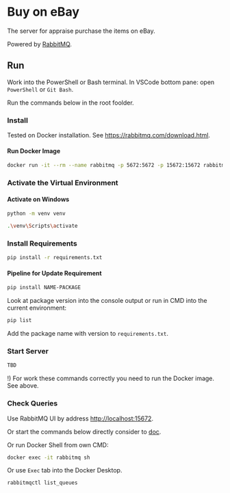 # Buy on eBay

The server for appraise purchase the items on eBay.

Powered by [RabbitMQ](https://rabbitmq.com).

## Run

Work into the PowerShell or Bash terminal. In VSCode bottom pane: open `PowerShell` or `Git Bash`.

Run the commands below in the root foolder.

### Install

Tested on Docker installation. See <https://rabbitmq.com/download.html>.

#### Run Docker Image

```bash
docker run -it --rm --name rabbitmq -p 5672:5672 -p 15672:15672 rabbitmq:3.12-management
```

### Activate the Virtual Environment

#### Activate on Windows

```bash
python -m venv venv
```

```bash
.\venv\Scripts\activate
```

### Install Requirements

```bash
pip install -r requirements.txt
```

#### Pipeline for Update Requirement

```bash
pip install NAME-PACKAGE
```

Look at package version into the console output or run in CMD into the current environment:

```bash
pip list
```

Add the package name with version to `requirements.txt`.

### Start Server

```bash
TBD
```

!) For work these commands correctly you need to run the Docker image. See above.

### Check Queries

Use RabbitMQ UI by address <http://localhost:15672>.

Or start the commands below directly consider to [doc](https://docs.docker.com/engine/reference/commandline/exec/).

Or run Docker Shell
from own CMD:

```bash
docker exec -it rabbitmq sh
```

Or use `Exec` tab into the Docker Desktop.

```bash
rabbitmqctl list_queues
```
